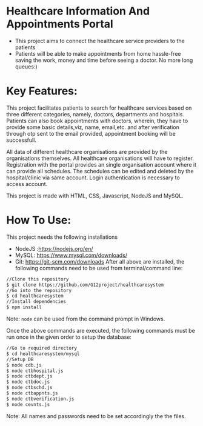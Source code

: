 # Healthcare Information And Appointments Portal

- This project aims to connect the healthcare service providers to the patients
- Patients will be able to make appointments from home hassle-free saving the work, money and time before seeing a doctor. No more long queues:)

# Key Features:
This project facilitates patients to search for healthcare services based on three different categories, namely, doctors, departments and hospitals. Patients can also book appointments with doctors, wherein, they have to provide some basic details,viz, name, email,etc. and after verification through otp sent to the email provided, appointment booking will be successfull.

All data of different healthcare organisations are provided by the organisations themselves. All healthcare organisations will have to register. Registration with the portal provides an single organisation account where it can provide all schedules. The schedules can be edited and deleted by the hospital/clinic via same account. Login authentication is necessary to access account.


This project is made with HTML, CSS, Javascript, NodeJS and MySQL.

# How To Use:

This project needs the following installations
- NodeJS :https://nodejs.org/en/
- MySQL: https://www.mysql.com/downloads/
- Git: https://git-scm.com/downloads
After all above are installed, the following commands need to be used from terminal/command line:
```bash
//Clone this repository
$ git clone https://github.com/G12project/healthcaresystem
//Go into the repository
$ cd healthcaresystem
//Install dependencies
$ npm install
```
Note: `node` can be used from the command prompt in Windows.

Once the above commands are executed, the following commands must be run once in the given order to setup the database:

```bash
//Go to required directory
$ cd healthcaresystem/mysql
//Setup DB
$ node cdb.js
$ node ctbhospital.js
$ node ctbdept.js
$ node ctbdoc.js
$ node ctbschd.js
$ node ctbappnts.js
$ node ctbverification.js
$ node cevnts.js
```

Note: All names and passwords need to be set accordingly the the files.
